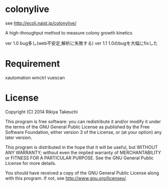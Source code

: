 colonylive
==========

see http://ecoli.naist.jp/colonylive/

A high-throughput method to measure colony growth kinetics


ver 1.0  bug多し(web不安定,解析に失敗する)
ver 1.1  1.0のbugを大幅にfixした


Requirement
===========

xautomation
wmctrl
vuescan


License
=======

Copyright (C) 2014 Rikiya Takeuchi


This program is free software: you can redistribute it and/or modify
it under the terms of the GNU General Public License as published by
the Free Software Foundation, either version 3 of the License, or
(at your option) any later version.

This program is distributed in the hope that it will be useful,
but WITHOUT ANY WARRANTY; without even the implied warranty of
MERCHANTABILITY or FITNESS FOR A PARTICULAR PURPOSE. See the
GNU General Public License for more details.

You should have received a copy of the GNU General Public License
along with this program. If not, see <http://www.gnu.org/licenses/>.
